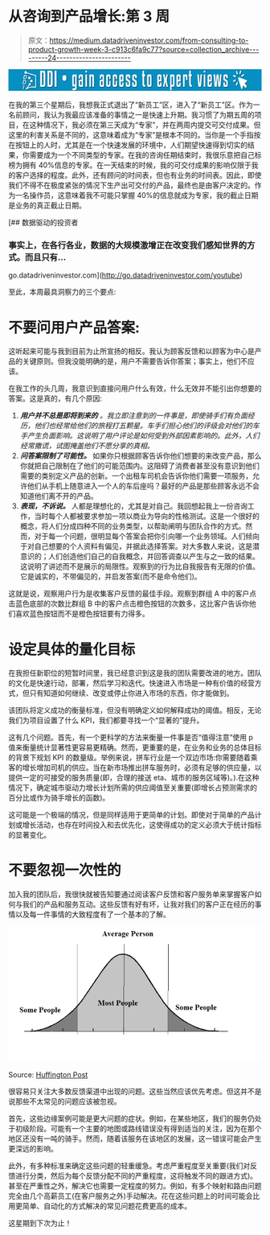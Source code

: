 # 从咨询到产品增长:第 3 周

> 原文：<https://medium.datadriveninvestor.com/from-consulting-to-product-growth-week-3-c913c6fa9c77?source=collection_archive---------24----------------------->

[![](img/b5b57b58027e7b0973a52b91c608a80d.png)](http://www.track.datadriveninvestor.com/1B9E)

在我的第三个星期后，我想我正式退出了“新员工”区，进入了“新员工”区。作为一名前顾问，我认为我最应该准备的事情之一是快速上升期。我习惯了为期五周的项目，在这种情况下，我必须在第三天成为“专家”，并在两周内提交可交付成果。但这里的利害关系是不同的，这意味着成为“专家”是根本不同的。当你是一个手指按在按钮上的人时，尤其是在一个快速发展的环境中，人们期望快速得到切实的结果，你需要成为一个不同类型的专家。在我的咨询任期结束时，我很乐意把自己标榜为拥有 40%信息的专家。在一天结束的时候，我的可交付成果的影响仅限于我的客户选择的程度。此外，还有顾问的时间表，但也有业务的时间表。因此，即使我们不得不在极度紧张的情况下生产出可交付的产品，最终也是由客户决定的。作为一名操作员，这意味着我不可能只掌握 40%的信息就成为专家，我的截止日期是业务的真正截止日期。

[](http://go.datadriveninvestor.com/youtube) [## 数据驱动的投资者

### 事实上，在各行各业，数据的大规模激增正在改变我们感知世界的方式。而且只有…

go.datadriveninvestor.com](http://go.datadriveninvestor.com/youtube) 

至此，本周最具洞察力的三个要点:

# **不要问用户产品答案:**

这听起来可能与我到目前为止所宣扬的相反。我认为顾客反馈和以顾客为中心是产品的关键原则。但我没能明确的是，用户不需要告诉你答案；事实上，他们不应该。

在我工作的头几周，我意识到直接问用户什么有效，什么无效并不能引出你想要的答案。这是真的，有几个原因:

1.  ***用户并不总是即将到来的*** *。我立即注意到的一件事是，即使骑手们有负面经历，他们也经常给他们的旅程打五颗星。车手们担心他们的评级会对他们的车手产生负面影响。这说明了用户评论是如何受到外部因素影响的。此外，人们经常撒谎，试图掩盖他们不愿分享的真相。*
2.  ***问答案限制了可能性。*** 如果你只根据顾客告诉你他们想要的来改变产品，那么你就把自己限制在了他们的可能范围内。这阻碍了消费者甚至没有意识到他们需要的类别定义产品的创新。一个出租车司机会告诉你他们需要一项服务，允许他们从手机上随意进入一个人的车后座吗？最好的产品是那些顾客永远不会知道他们离不开的产品。
3.  ***表现，不诉说。*** 人都是理想化的，尤其是对自己。我回想起我上一份咨询工作，当时每个人都被要求参加一项以商业为导向的性格测试。这是一个很好的概念，将人们分成四种不同的业务类型，以帮助阐明与团队合作的方式。然而，对于每一个问题，很明显每个答案会把你引向哪一个业务领域。人们倾向于对自己想要的个人资料有偏见，并据此选择答案。对大多数人来说，这是潜意识的；人们创造他们自己的自我概念，并回答调查以产生与之一致的结果。这说明了讲述而不是展示的局限性。观察到的行为比自我报告有无限的价值。它是诚实的，不带偏见的，并启发答案(而不是命令他们)。

这就是说，观察用户行为是收集客户反馈的最佳手段。观察到群组 A 中的客户点击蓝色底部的次数比群组 B 中的客户点击橙色按钮的次数多，这比客户告诉你他们喜欢蓝色按钮而不是橙色按钮要有力得多。

# **设定具体的量化目标**

在我担任新职位的短暂时间里，我已经意识到这是我的团队需要改进的地方。团队的文化是快速行动，部署，然后学习和迭代。快速进入市场是一种有价值的经营方式，但只有知道如何继续、改变或停止你进入市场的东西，你才能做到。

该团队将定义成功的衡量标准，但没有明确定义如何解释成功的阈值。相反，无论我们为项目设置了什么 KPI，我们都要寻找一个“显著的”提升。

这有几个问题。首先，有一个更科学的方法来衡量一件事是否“值得注意”使用 p 值来衡量统计显著性更容易更精确。然而，更重要的是，在业务和业务的总体目标的背景下规划 KPI 的数量级。举例来说，拼车行业是一个双边市场:你需要随着乘客的增长增加司机的供应。当在新市场推出拼车服务时，必须有足够的供应量，以提供一定的可接受的服务质量(即，合理的接送 eta、城市的服务区域等)。).在这种情况下，确定城市驱动力增长计划所需的供应阈值至关重要(即增长占预测需求的百分比或作为骑手增长的函数)。

这可能是一个极端的情况，但是同样适用于更简单的计划。即使对于简单的产品计划或增长活动，也存在时间投入和去优先化，这使得成功的定义必须大于统计指标的显著变化。

# **不要忽视一次性的**

加入我的团队后，我很快就被告知要通过阅读客户反馈和客户服务单来掌握客户如何与我们的产品和服务互动。这些反馈有好有坏，让我对我们的客户正在经历的事情以及每一件事情的大致程度有了一个基本的了解。

![](img/4907e1deb66153447948879ec1516070.png)

Source: [Huffington Post](https://www.huffingtonpost.com/hans-hickler/pay-attention-to-the-midd_b_5924640.html)

很容易只关注大多数反馈渠道中出现的问题。这些当然应该优先考虑。但这并不是说那些不太常见的问题应该被忽视。

首先，这些边缘案例可能是更大问题的症状。例如，在某些地区，我们的服务仍处于初级阶段。可能有一个主要的地图或路线错误没有得到适当的关注，因为在那个地区还没有一吨的骑手。然而，随着该服务在该地区的发展，这一错误可能会产生更深远的影响。

此外，有多种标准来确定这些问题的轻重缓急。考虑严重程度至关重要(我们对反馈进行分类，然后为每个反馈分配不同的严重程度，这将触发不同的跟进方式)。甚至在严重性之外，解决它也需要一定程度的努力。例如，有多个映射和路由问题完全由几个高薪员工(在客户服务之外)手动解决。花在这些问题上的时间可能会比用更简单、自动化的方式解决的常见问题花费更高的成本。

这星期到下次为止！